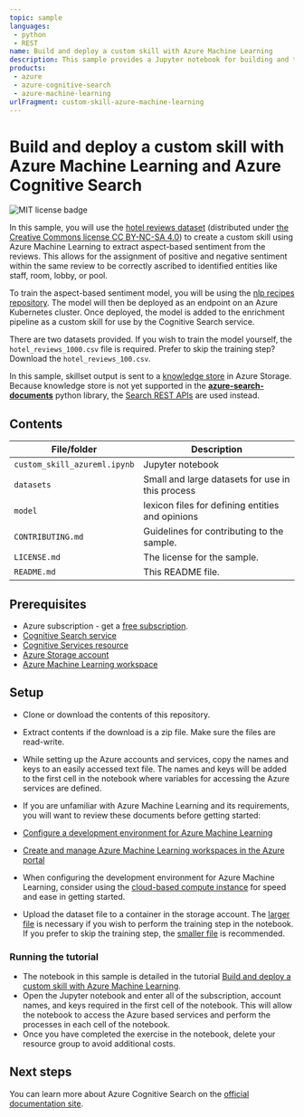 ```yaml
---
topic: sample
languages: 
 - python
 - REST
name: Build and deploy a custom skill with Azure Machine Learning
description: This sample provides a Jupyter notebook for building and training an aspect-based sentiment model with Azure Machine Learning and then deploying the model to an Azure Kubernetes cluster for integration into an AI enrichment pipeline in Azure Cognitive Search.
products: 
 - azure
 - azure-cognitive-search
 - azure-machine-learning
urlFragment: custom-skill-azure-machine-learning
---
```


# Build and deploy a custom skill with Azure Machine Learning and Azure Cognitive Search

![MIT license badge](https://img.shields.io/badge/license-MIT-green.svg)

In this sample, you will use the [hotel reviews dataset](https://www.kaggle.com/datafiniti/hotel-reviews) (distributed under [the Creative Commons license CC BY-NC-SA 4.0](https://creativecommons.org/licenses/by-nc-sa/4.0/)) to create a custom skill using Azure Machine Learning to extract aspect-based sentiment from the reviews. This allows for the assignment of positive and negative sentiment within the same review to be correctly ascribed to identified entities like staff, room, lobby, or pool.

To train the aspect-based sentiment model, you will be using the [nlp recipes repository](https://github.com/microsoft/nlp-recipes/tree/master/examples/sentiment_analysis/absa). The model will then be deployed as an endpoint on an Azure Kubernetes cluster. Once deployed, the model is added to the enrichment pipeline as a custom skill for use by the Cognitive Search service.

There are two datasets provided. If you wish to train the model yourself, the `hotel_reviews_1000.csv` file is required. Prefer to skip the training step? Download the `hotel_reviews_100.csv`.

In this sample, skillset output is sent to a [knowledge store](https://docs.microsoft.com/azure/search/knowledge-store-concept-intro) in Azure Storage. Because knowledge store is not yet supported in the [**azure-search-documents**](https://docs.microsoft.com/python/api/overview/azure/search-documents-readme) python library, the [Search REST APIs](https://docs.microsoft.com/rest/api/searchservice/) are used instead.

## Contents

| File/folder | Description |
|-------------|-------------|
| `custom_skill_azureml.ipynb` | Jupyter notebook |
| `datasets` | Small and large datasets for use in this process |
| `model` | lexicon files for defining entities and opinions |
| `CONTRIBUTING.md` | Guidelines for contributing to the sample. |
| `LICENSE.md`   | The license for the sample. |
| `README.md` | This README file. |

## Prerequisites

* Azure subscription - get a [free subscription](https://azure.microsoft.com/free/?WT.mc_id=A261C142F).
* [Cognitive Search service](https://docs.microsoft.com/azure/search/search-get-started-arm)
* [Cognitive Services resource](https://docs.microsoft.com/azure/cognitive-services/cognitive-services-apis-create-account?tabs=multiservice%2Cwindows)
* [Azure Storage account](https://docs.microsoft.com/azure/storage/common/storage-account-create?toc=%2Fazure%2Fstorage%2Fblobs%2Ftoc.json&tabs=azure-portal)
* [Azure Machine Learning workspace](https://docs.microsoft.com/azure/machine-learning/how-to-manage-workspace)

## Setup

* Clone or download the contents of this repository.
* Extract contents if the download is a zip file. Make sure the files are read-write.
* While setting up the Azure accounts and services, copy the names and keys to an easily accessed text file. The names and keys will be added to the first cell in the notebook where variables for accessing the Azure services are defined.
* If you are unfamiliar with Azure Machine Learning and its requirements, you will want to review these documents before getting started:

* [Configure a development environment for Azure Machine Learning](https://docs.microsoft.com/azure/machine-learning/how-to-configure-environment)
* [Create and manage Azure Machine Learning workspaces in the Azure portal](https://docs.microsoft.com/azure/machine-learning/how-to-manage-workspace)
* When configuring the development environment for Azure Machine Learning, consider using the [cloud-based compute instance](https://docs.microsoft.com/azure/machine-learning/how-to-configure-environment#compute-instance) for speed and ease in getting started.

* Upload the dataset file to a container in the storage account. The [larger file](datasets\hotel_reviews_1000.csv) is necessary if you wish to perform the training step in the notebook. If you prefer to skip the training step, the [smaller file](datasets\hotel_reviews_100.csv) is recommended.

### Running the tutorial

* The notebook in this sample is detailed in the tutorial [Build and deploy a custom skill with Azure Machine Learning](https://docs.microsoft.com/azure/search/cognitive-search-tutorial-aml-custom-skill).
* Open the Jupyter notebook and enter all of the subscription, account names, and keys required in the first cell of the notebook. This will allow the notebook to access the Azure based services and perform the processes in each cell of the notebook.
* Once you have completed the exercise in the notebook, delete your resource group to avoid additional costs.

## Next steps

You can learn more about Azure Cognitive Search on the [official documentation site](https://docs.microsoft.com/azure/search/).
